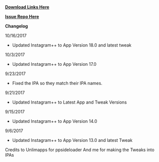 **[Download Links Here](https://github.com/JMccormick264/InstagramPP/releases)**

**[Issue Repo Here](https://github.com/eni9889/IG-PP-Issues)**

**Changelog**

10/16/2017

 - Updated Instagram++ to App Version 18.0 and latest tweak

10/3/2017

 - Updated Instagram++ to App Version 17.0

9/23/2017

 - Fixed the IPA so they match their IPA names.

9/21/2017

 - Updated Instagram++ to Latest App and Tweak Versions

9/15/2017

 - Updated Instagram++ to App Version 14.0

9/6/2017

 - Updated Instagram++ to App Version 13.0 and latest Tweak


 Credits to Unlimapps for ppsideloader
 And me for making the Tweaks into IPAs
